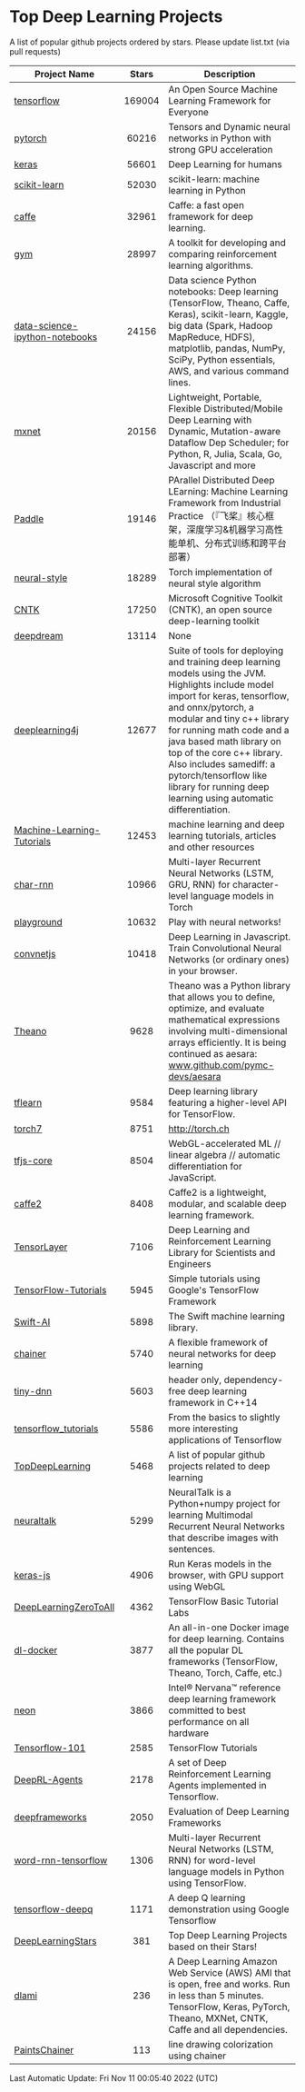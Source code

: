 # Top Deep Learning Projects
A list of popular github projects ordered by stars.
Please update list.txt (via pull requests)

|Project Name| Stars | Description |
| ---------- |:-----:| ----------- |
| [tensorflow](https://github.com/tensorflow/tensorflow) | 169004 | An Open Source Machine Learning Framework for Everyone |
| [pytorch](https://github.com/pytorch/pytorch) | 60216 | Tensors and Dynamic neural networks in Python with strong GPU acceleration |
| [keras](https://github.com/keras-team/keras) | 56601 | Deep Learning for humans |
| [scikit-learn](https://github.com/scikit-learn/scikit-learn) | 52030 | scikit-learn: machine learning in Python |
| [caffe](https://github.com/BVLC/caffe) | 32961 | Caffe: a fast open framework for deep learning. |
| [gym](https://github.com/openai/gym) | 28997 | A toolkit for developing and comparing reinforcement learning algorithms. |
| [data-science-ipython-notebooks](https://github.com/donnemartin/data-science-ipython-notebooks) | 24156 | Data science Python notebooks: Deep learning (TensorFlow, Theano, Caffe, Keras), scikit-learn, Kaggle, big data (Spark, Hadoop MapReduce, HDFS), matplotlib, pandas, NumPy, SciPy, Python essentials, AWS, and various command lines. |
| [mxnet](https://github.com/apache/mxnet) | 20156 | Lightweight, Portable, Flexible Distributed/Mobile Deep Learning with Dynamic, Mutation-aware Dataflow Dep Scheduler; for Python, R, Julia, Scala, Go, Javascript and more |
| [Paddle](https://github.com/PaddlePaddle/Paddle) | 19146 | PArallel Distributed Deep LEarning: Machine Learning Framework from Industrial Practice （『飞桨』核心框架，深度学习&机器学习高性能单机、分布式训练和跨平台部署） |
| [neural-style](https://github.com/jcjohnson/neural-style) | 18289 | Torch implementation of neural style algorithm |
| [CNTK](https://github.com/microsoft/CNTK) | 17250 | Microsoft Cognitive Toolkit (CNTK), an open source deep-learning toolkit |
| [deepdream](https://github.com/google/deepdream) | 13114 | None |
| [deeplearning4j](https://github.com/deeplearning4j/deeplearning4j) | 12677 | Suite of tools for deploying and training deep learning models using the JVM. Highlights include model import for keras, tensorflow, and onnx/pytorch, a modular and tiny c++ library for running math code and a java based math library on top of the core c++ library. Also includes samediff: a pytorch/tensorflow like library for running deep learning using automatic differentiation. |
| [Machine-Learning-Tutorials](https://github.com/ujjwalkarn/Machine-Learning-Tutorials) | 12453 | machine learning and deep learning tutorials, articles and other resources  |
| [char-rnn](https://github.com/karpathy/char-rnn) | 10966 | Multi-layer Recurrent Neural Networks (LSTM, GRU, RNN) for character-level language models in Torch |
| [playground](https://github.com/tensorflow/playground) | 10632 | Play with neural networks! |
| [convnetjs](https://github.com/karpathy/convnetjs) | 10418 | Deep Learning in Javascript. Train Convolutional Neural Networks (or ordinary ones) in your browser. |
| [Theano](https://github.com/Theano/Theano) | 9628 | Theano was a Python library that allows you to define, optimize, and evaluate mathematical expressions involving multi-dimensional arrays efficiently. It is being continued as aesara: www.github.com/pymc-devs/aesara |
| [tflearn](https://github.com/tflearn/tflearn) | 9584 | Deep learning library featuring a higher-level API for TensorFlow. |
| [torch7](https://github.com/torch/torch7) | 8751 | http://torch.ch |
| [tfjs-core](https://github.com/tensorflow/tfjs-core) | 8504 | WebGL-accelerated ML // linear algebra // automatic differentiation for JavaScript. |
| [caffe2](https://github.com/facebookarchive/caffe2) | 8408 | Caffe2 is a lightweight, modular, and scalable deep learning framework. |
| [TensorLayer](https://github.com/tensorlayer/TensorLayer) | 7106 | Deep Learning and Reinforcement Learning Library for Scientists and Engineers  |
| [TensorFlow-Tutorials](https://github.com/nlintz/TensorFlow-Tutorials) | 5945 | Simple tutorials using Google's TensorFlow Framework |
| [Swift-AI](https://github.com/Swift-AI/Swift-AI) | 5898 | The Swift machine learning library. |
| [chainer](https://github.com/chainer/chainer) | 5740 | A flexible framework of neural networks for deep learning |
| [tiny-dnn](https://github.com/tiny-dnn/tiny-dnn) | 5603 | header only, dependency-free deep learning framework in C++14 |
| [tensorflow_tutorials](https://github.com/pkmital/tensorflow_tutorials) | 5586 | From the basics to slightly more interesting applications of Tensorflow |
| [TopDeepLearning](https://github.com/aymericdamien/TopDeepLearning) | 5468 | A list of popular github projects related to deep learning |
| [neuraltalk](https://github.com/karpathy/neuraltalk) | 5299 | NeuralTalk is a Python+numpy project for learning Multimodal Recurrent Neural Networks that describe images with sentences. |
| [keras-js](https://github.com/transcranial/keras-js) | 4906 | Run Keras models in the browser, with GPU support using WebGL |
| [DeepLearningZeroToAll](https://github.com/hunkim/DeepLearningZeroToAll) | 4362 | TensorFlow Basic Tutorial Labs |
| [dl-docker](https://github.com/floydhub/dl-docker) | 3877 | An all-in-one Docker image for deep learning. Contains all the popular DL frameworks (TensorFlow, Theano, Torch, Caffe, etc.) |
| [neon](https://github.com/NervanaSystems/neon) | 3866 | Intel® Nervana™ reference deep learning framework committed to best performance on all hardware |
| [Tensorflow-101](https://github.com/sjchoi86/Tensorflow-101) | 2585 | TensorFlow Tutorials |
| [DeepRL-Agents](https://github.com/awjuliani/DeepRL-Agents) | 2178 | A set of Deep Reinforcement Learning Agents implemented in Tensorflow. |
| [deepframeworks](https://github.com/zer0n/deepframeworks) | 2050 | Evaluation of Deep Learning Frameworks |
| [word-rnn-tensorflow](https://github.com/hunkim/word-rnn-tensorflow) | 1306 | Multi-layer Recurrent Neural Networks (LSTM, RNN) for word-level language models in Python using TensorFlow. |
| [tensorflow-deepq](https://github.com/siemanko/tensorflow-deepq) | 1171 | A deep Q learning demonstration using Google Tensorflow |
| [DeepLearningStars](https://github.com/hunkim/DeepLearningStars) | 381 | Top Deep Learning Projects based on their Stars! |
| [dlami](https://github.com/ritchieng/dlami) | 236 | A Deep Learning Amazon Web Service (AWS) AMI that is open, free and works. Run in less than 5 minutes. TensorFlow, Keras, PyTorch, Theano, MXNet, CNTK, Caffe and all dependencies. |
| [PaintsChainer](https://github.com/taizan/PaintsChainer) | 113 | line drawing colorization using chainer |

Last Automatic Update: Fri Nov 11 00:05:40 2022 (UTC)
